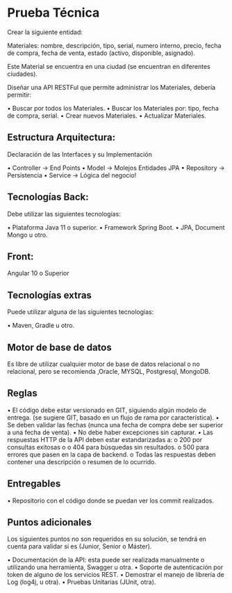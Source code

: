 # Prueba Técnica

Crear la siguiente entidad:

Materiales: nombre, descripción, tipo, serial, numero interno, precio, fecha de compra, fecha de venta, estado (activo, disponible, asignado).

Este Material se encuentra en una ciudad (se encuentran en diferentes ciudades).

Diseñar una API RESTFul que permite administrar los Materiales, debería permitir:

• Buscar por todos los Materiales.
• Buscar los Materiales por: tipo, fecha de compra, serial.
• Crear nuevos Materiales.
• Actualizar Materiales.

## Estructura Arquitectura:

Declaración de las Interfaces y su Implementación

• Controller -&gt; End Points
• Model -&gt; Molejos Entidades JPA
• Repository -&gt; Persistencia
• Service -&gt; Lógica del negocio!

## Tecnologías Back:

Debe utilizar las siguientes tecnologías:

• Plataforma Java 11 o superior.
• Framework Spring Boot.
• JPA, Document Mongo u otro.

## Front:

Angular 10 o Superior

## Tecnologías extras

Puede utilizar alguna de las siguientes tecnologías:

• Maven, Gradle u otro.

## Motor de base de datos

Es libre de utilizar cualquier motor de base de datos relacional o no relacional, pero se recomienda ,Oracle, MYSQL, Postgresql, MongoDB.

## Reglas
• El código debe estar versionado en GIT, siguiendo algún modelo de entrega. (se sugiere GIT, basado en un flujo de rama por característica).
• Se deben validar las fechas (nunca una fecha de compra debe ser superior a una fecha de venta).
• No debe haber excepciones sin capturar.
• Las respuestas HTTP de la API deben estar estandarizadas a:
	o 200 por consultas exitosas o
	o 404 para búsquedas sin resultados.
	o 500 para errores que pasen en la capa de backend.
	o Todas las respuestas deben contener una descripción o resumen de lo ocurrido.

## Entregables
• Repositorio con el código donde se puedan ver los commit realizados.

## Puntos adicionales
Los siguientes puntos no son requeridos en su solución, se tendrá en cuenta para validar si es (Junior, Senior o Máster).

• Documentación de la API: esta puede ser realizada manualmente o utilizando una herramienta, Swagger u otra.
• Soporte de autenticación por token de alguno de los servicios REST.
• Demostrar el manejo de librería de Log (log4j, u otra).
• Pruebas Unitarias (JUnit, otra).